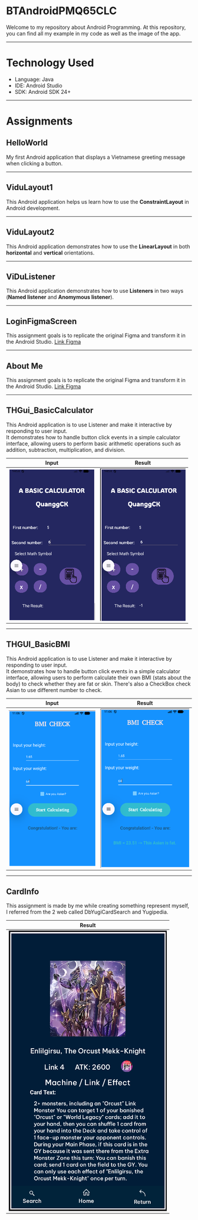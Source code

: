 # BTAndroidPMQ65CLC
Welcome to my repository about Android Programming. At this repository, you can find all my example in my code as well as the image of the app.

---

# Technology Used
* Language: Java
* IDE: Android Studio
* SDK: Android SDK 24+

---

# Assignments

## HelloWorld  
My first Android application that displays a Vietnamese greeting message when clicking a button.

---

## ViduLayout1  
This Android application helps us learn how to use the **ConstraintLayout** in Android development.

---

## ViduLayout2  
This Android application demonstrates how to use the **LinearLayout** in both **horizontal** and **vertical** orientations.

---

## ViDuListener  
This Android application demonstrates how to use **Listeners** in two ways (**Named listener** and **Anomymous listener**).  

---

## LoginFigmaScreen 
This assignment goals is to replicate the original Figma and transform it in the Android Studio.
[Link Figma](https://www.figma.com/design/HO7EOnYSwiIhIhcT64MCoN/Untitled?node-id=18-1658&t=zMQZILJOb8NdonEO-1)

---

## About Me
This assignment goals is to replicate the original Figma and transform it in the Android Studio.
[Link Figma](https://www.figma.com/design/HO7EOnYSwiIhIhcT64MCoN/Untitled?node-id=18-1658&t=zMQZILJOb8NdonEO-1)

---

## THGui_BasicCalculator
This Android application is to use Listener and make it interactive by responding to user input.  
It demonstrates how to handle button click events in a simple calculator interface, allowing users to perform 
basic arithmetic operations such as addition, subtraction, multiplication, and division.

| Input  | Result |
|--------------|--------|
| ![Input](Images/BasicCalculator/input.png) | ![Result](Images/BasicCalculator/result.png) |

---

## THGUI_BasicBMI
This Android application is to use Listener and make it interactive by responding to user input.  
It demonstrates how to handle button click events in a simple calculator interface, allowing users to perform 
calculate their own BMI (stats about the body) to check whether they are fat or skin.
There's also a CheckBox check Asian to use different number to check.

| Input  | Result |
|--------------|--------|
| ![Input](Images/BasicBMI/input.png) | ![Result](Images/BasicBMI/result.png) |

---

## CardInfo
This assignment is made by me while creating something represent myself, I referred from the 2 web called DbYugiCardSearch and Yugipedia.

| Result |
|--------|
| ![Result](Images/cardInfo/result.png) |





  
